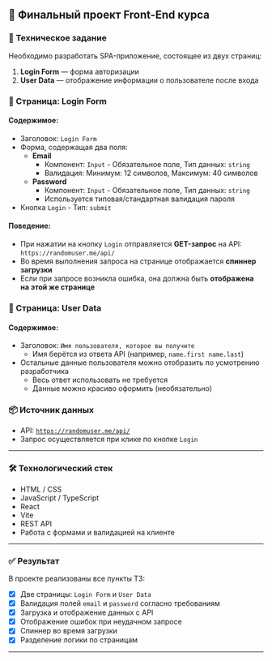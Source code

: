 ## 📍 Финальный проект Front-End курса

### 📌 Техническое задание

Необходимо разработать SPA-приложение, состоящее из двух страниц:

1. **Login Form** — форма авторизации
2. **User Data** — отображение информации о пользователе после входа

### 🔐 Страница: Login Form

#### Содержимое:
- Заголовок: `Login Form`
- Форма, содержащая два поля:
  - **Email**
    - Компонент: `Input` - Обязательное поле, Тип данных: `string`
    - Валидация: Минимум: 12 символов, Максимум: 40 символов
  - **Password**
    - Компонент: `Input` - Обязательное поле, Тип данных: `string`
    - Используется типовая/стандартная валидация пароля
- Кнопка `Login` - Тип: `submit`

#### Поведение:
- При нажатии на кнопку `Login` отправляется **GET-запрос** на API:  
  `https://randomuser.me/api/`
- Во время выполнения запроса на странице отображается **спиннер загрузки**
- Если при запросе возникла ошибка, она должна быть **отображена на этой же странице**

### 👤 Страница: User Data

#### Содержимое:
- Заголовок: `Имя пользователя, которое вы получите`
  - Имя берётся из ответа API (например, `name.first name.last`)
- Остальные данные пользователя можно отобразить по усмотрению разработчика
  - Весь ответ использовать не требуется
  - Данные можно красиво оформить (необязательно)

### 📦 Источник данных

- API: [`https://randomuser.me/api/`](https://randomuser.me/api/)
- Запрос осуществляется при клике по кнопке `Login`

---

### 🛠️ Технологический стек

- HTML / CSS
- JavaScript / TypeScript
- React
- Vite 
- REST API
- Работа с формами и валидацией на клиенте

---

### ✅ Результат

В проекте реализованы все пункты ТЗ:

- [x] Две страницы: `Login Form` и `User Data`
- [x] Валидация полей `email` и `password` согласно требованиям
- [x] Загрузка и отображение данных с API
- [x] Отображение ошибок при неудачном запросе
- [x] Спиннер во время загрузки
- [x] Разделение логики по страницам

---
